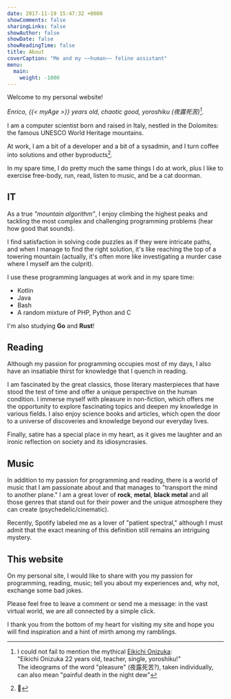 ```yaml
---
date: 2017-11-19 15:47:32 +0000
showComments: false
sharingLinks: false
showAuthor: false
showDate: false
showReadingTime: false
title: About
coverCaption: "Me and my ~~human~~ feline assistant"
menu:
  main:
    weight: -1000
---
```

Welcome to my personal website!

*Enrico, {{< myAge >}} years old, chaotic good, yoroshiku (夜露死苦)[^0].*

I am a computer scientist born and raised in Italy, nestled in the Dolomites: the famous UNESCO World Heritage mountains.

At work, I am a bit of a developer and a bit of a sysadmin, and I turn coffee into solutions and other byproducts[^1].

In my spare time, I do pretty much the same things I do at work, plus I like to exercise free-body, run, read, listen to music, and be a cat doorman.

## IT

As a true *"mountain algorithm"*, I enjoy climbing the highest peaks and tackling the most complex and challenging programming problems (hear how good that sounds).

I find satisfaction in solving code puzzles as if they were intricate paths, and when I manage to find the right solution, it's like reaching the top of a towering mountain (actually, it's often more like investigating a murder case where I myself am the culprit).

I use these programming languages at work and in my spare time:
* Kotlin
* Java
* Bash
* A random mixture of PHP, Python and C

I'm also studying **Go** and **Rust**!

## Reading

Although my passion for programming occupies most of my days, I also have an insatiable thirst for knowledge that I quench in reading.

I am fascinated by the great classics, those literary masterpieces that have stood the test of time and offer a unique perspective on the human condition. I immerse myself with pleasure in non-fiction, which offers me the opportunity to explore fascinating topics and deepen my knowledge in various fields. I also enjoy science books and articles, which open the door to a universe of discoveries and knowledge beyond our everyday lives.

Finally, satire has a special place in my heart, as it gives me laughter and an ironic reflection on society and its idiosyncrasies.

## Music

In addition to my passion for programming and reading, there is a world of music that I am passionate about and that manages to "transport the mind to another plane."
I am a great lover of **rock**, **metal**, **black metal** and all those genres that stand out for their power and the unique atmosphere they can create (psychedelic/cinematic).

Recently, Spotify labeled me as a lover of "patient spectral," although I must admit that the exact meaning of this definition still remains an intriguing mystery.

## This website
On my personal site, I would like to share with you my passion for programming, reading, music; tell you about my experiences and, why not, exchange some bad jokes.

Please feel free to leave a comment or send me a message: in the vast virtual world, we are all connected by a simple click.

I thank you from the bottom of my heart for visiting my site and hope you will find inspiration and a hint of mirth among my ramblings.

[^0]:I could not fail to mention the mythical [Eikichi Onizuka](https://en.wikipedia.org/wiki/Great_Teacher_Onizuka):  
"Eikichi Onizuka 22 years old, teacher, single, yoroshiku!"  
The ideograms of the word "pleasure" (夜露死苦?), taken individually, can also mean "painful death in the night dew"

[^1]: 💩
